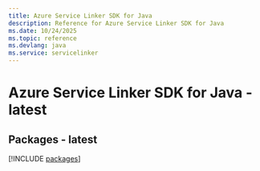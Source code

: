 ```yaml
---
title: Azure Service Linker SDK for Java
description: Reference for Azure Service Linker SDK for Java
ms.date: 10/24/2025
ms.topic: reference
ms.devlang: java
ms.service: servicelinker
---
```

# Azure Service Linker SDK for Java - latest
## Packages - latest
[!INCLUDE [packages](service-linker-index.md)]